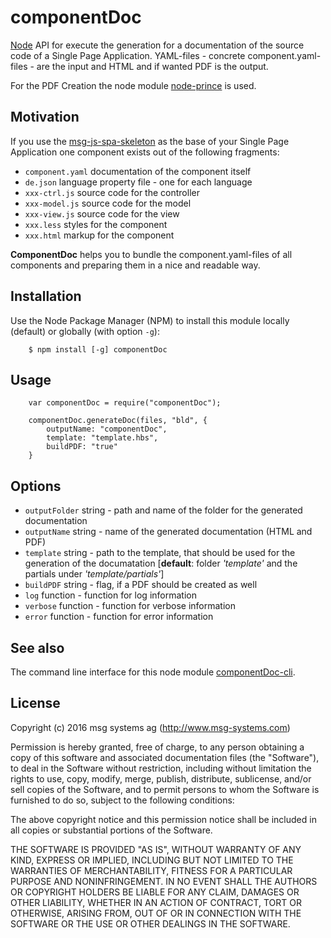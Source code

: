 # componentDoc #

[Node](https://nodejs.org/en/) API for execute the generation for a documentation of the source code of a Single Page Application. YAML-files - concrete component.yaml-files - are the input and HTML and if wanted PDF is the output.

For the PDF Creation the node module [node-prince](https://github.com/rse/node-prince) is used.

## Motivation ##

If you use the [msg-js-spa-skeleton](https://github.com/msg-systems/msg-js-spa-skeleton) as the base of your Single Page Application one component exists out of the following fragments:

- `component.yaml`  documentation of the component itself
- `de.json` language property file - one for each language
- `xxx-ctrl.js` source code for the controller
- `xxx-model.js` source code for the model
- `xxx-view.js` source code for the view
- `xxx.less` styles for the component
- `xxx.html` markup for the component

**ComponentDoc** helps you to bundle the component.yaml-files of all components and preparing them in a nice and readable way.


## Installation ##

Use the Node Package Manager (NPM) to install this module locally (default) or globally (with option `-g`):

		$ npm install [-g] componentDoc

## Usage ##


		var componentDoc = require("componentDoc");

		componentDoc.generateDoc(files, "bld", {
			outputName: "componentDoc",
    		template: "template.hbs",
    		buildPDF: "true"
		}


## Options ##

- `outputFolder`  string - path and name of the folder for the generated documentation
- `outputName`  string - name of the generated documentation (HTML and PDF)
- `template`  string - path to the template, that should be used for the generation of the documatation
			 [**default**: folder *'template'* and the partials under *'template/partials'*]
- `buildPDF`  string - flag, if a PDF should be created as well
- `log`  function - function for log information 
- `verbose`  function - function for verbose information
- `error`  function - function for error information 



## See also ##


The command line interface for this node module [componentDoc-cli](https://github.com/msg-systems/componentDoc-cli).


## License ##

Copyright (c) 2016 msg systems ag (http://www.msg-systems.com)

Permission is hereby granted, free of charge, to any person obtaining
a copy of this software and associated documentation files (the
"Software"), to deal in the Software without restriction, including
without limitation the rights to use, copy, modify, merge, publish,
distribute, sublicense, and/or sell copies of the Software, and to
permit persons to whom the Software is furnished to do so, subject to
the following conditions:

The above copyright notice and this permission notice shall be included
in all copies or substantial portions of the Software.

THE SOFTWARE IS PROVIDED "AS IS", WITHOUT WARRANTY OF ANY KIND,
EXPRESS OR IMPLIED, INCLUDING BUT NOT LIMITED TO THE WARRANTIES OF
MERCHANTABILITY, FITNESS FOR A PARTICULAR PURPOSE AND NONINFRINGEMENT.
IN NO EVENT SHALL THE AUTHORS OR COPYRIGHT HOLDERS BE LIABLE FOR ANY
CLAIM, DAMAGES OR OTHER LIABILITY, WHETHER IN AN ACTION OF CONTRACT,
TORT OR OTHERWISE, ARISING FROM, OUT OF OR IN CONNECTION WITH THE
SOFTWARE OR THE USE OR OTHER DEALINGS IN THE SOFTWARE.
